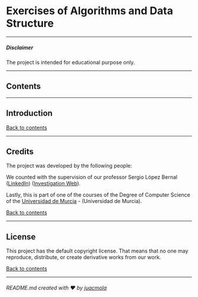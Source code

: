 # Exercises of Algorithms and Data Structure
---
##### Disclaimer
The project is intended for educational purpose only.

---
## Contents

---
## Introduction


[Back to contents](#contents)

---
## Credits
The project was developed by the following people:

We counted with the supervision of our professor Sergio López Bernal ([LinkedIn](https://www.linkedin.com/in/jes%C3%BAs-s%C3%A1nchez-cuadrado-57ba355/?originalSubdomain=es)) ([Investigation Web](https://portalinvestigacion.um.es/investigadores/331792/detalle)).

Lastly, this is part of one of the courses of the Degree of Computer Science of the [Universidad de Murcia](https://www.um.es/web/estudios/grados/informatica) - (Universidad de Murcia).

[Back to contents](#contents)

---
## License
This project has the default copyright license. That means that no one may reproduce, distribute, or create derivative works from our work.

[Back to contents](#contents)

---
###### README.md created with ❤️ by [juacmola](https://github.com/juacmola)